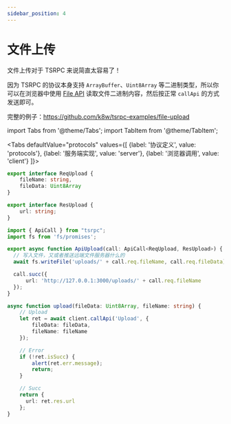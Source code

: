 ```yaml
---
sidebar_position: 4
---
```


# 文件上传

文件上传对于 TSRPC 来说简直太容易了！

因为 TSRPC 的协议本身支持 `ArrayBuffer`、`Uint8Array` 等二进制类型，所以你可以在浏览器中使用 [File API](https://developer.mozilla.org/zh-CN/docs/Web/API/FileReader/readAsArrayBuffer) 读取文件二进制内容，然后按正常 `callApi` 的方式发送即可。

完整的例子：https://github.com/k8w/tsrpc-examples/file-upload

import Tabs from '@theme/Tabs';
import TabItem from '@theme/TabItem';

<Tabs
  defaultValue="protocols"
  values={[
    {label: '协议定义', value: 'protocols'},
    {label: '服务端实现', value: 'server'},
    {label: '浏览器调用', value: 'client'}
  ]}>
  <TabItem value="protocols">

```ts
export interface ReqUpload {
    fileName: string,
    fileData: Uint8Array
}

export interface ResUpload {
    url: string;
}
```

  </TabItem>

  <TabItem value="server">

```ts
import { ApiCall } from "tsrpc";
import fs from 'fs/promises';

export async function ApiUpload(call: ApiCall<ReqUpload, ResUpload>) {
  // 写入文件，又或者推送远端文件服务器什么的
  await fs.writeFile('uploads/' + call.req.fileName, call.req.fileData);

  call.succ({
      url: 'http://127.0.0.1:3000/uploads/' + call.req.fileName
  });
}
```

  </TabItem>

  <TabItem value="client">

```ts
async function upload(fileData: Uint8Array, fileName: string) {
    // Upload
    let ret = await client.callApi('Upload', {
        fileData: fileData,
        fileName: fileName
    });

    // Error
    if (!ret.isSucc) {
        alert(ret.err.message);
        return;
    }

    // Succ
    return {
      url: ret.res.url
    };
}
```

  </TabItem>
</Tabs>